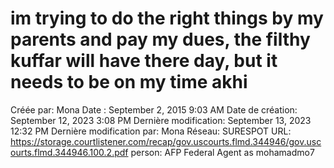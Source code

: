 # im trying to do the right things by my parents and pay my dues, the filthy kuffar will have there day, but it needs to be on my time akhi

Créée par: Mona
Date : September 2, 2015 9:03 AM
Date de création: September 12, 2023 3:08 PM
Dernière modification: September 13, 2023 12:32 PM
Dernière modification par: Mona
Réseau: SURESPOT
URL: https://storage.courtlistener.com/recap/gov.uscourts.flmd.344946/gov.uscourts.flmd.344946.100.2.pdf
person: AFP Federal Agent as mohamadmo7